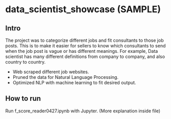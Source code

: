 # data_scientist_showcase (SAMPLE)

## Intro
The project was to categorize different jobs and fit consultants to those job posts. 
This is to make it easier for sellers to know which consultants to send when the job post is vague or has different meanings. 
For example, Data scientist has many different definitions from company to company, and also country to country.
- Web scraped different job websites.
- Pruned the data for Natural Language Processing.
- Optimized NLP with machine learning to fit desired output.

## How to run
Run f_score_reader0427.ipynb  with Jupyter. (More explanation inside file)
